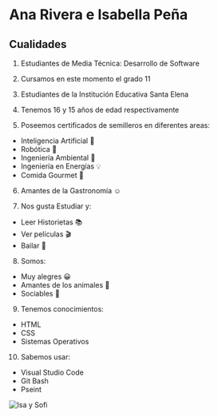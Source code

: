 # Ana Rivera e Isabella Peña
## Cualidades
1. Estudiantes de Media Técnica: Desarrollo de Software
2. Cursamos en este momento el grado 11
3. Estudiantes de la Institución Educativa Santa Elena
4. Tenemos 16 y 15 años de edad respectivamente

5. Poseemos certificados de semilleros en diferentes areas:
- Inteligencia Artificial :iphone:
- Robótica :space_invader:
- Ingeniería Ambiental :deciduous_tree:
- Ingeniería en Energías :bulb:
- Comida Gourmet :wine_glass:

6. Amantes de la Gastronomía :relaxed:

7. Nos gusta Estudiar y:
- Leer Historietas :books:
- Ver películas :clapper:
- Bailar :dancer:

8. Somos:
- Muy alegres :grinning:
- Amantes de los animales :paw_prints:
- Sociables :loudspeaker:

9. Tenemos conocimientos:
- HTML
- CSS
- Sistemas Operativos

10. Sabemos usar:
- Visual Studio Code
- Git Bash
- Pseint


![Isa y Sofi](https://user-images.githubusercontent.com/104936768/166819812-909c1930-b9c9-4160-aab6-06c89e58370d.png)

<!--
**Sofiariverav/sofiariverav** is a ✨ _special_ ✨ repository because its `README.md` (this file) appears on your GitHub profile.

